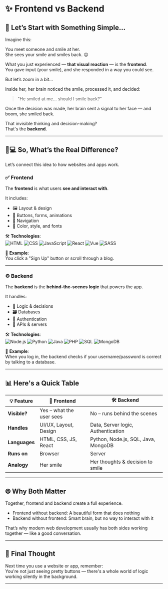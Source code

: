 # ✨ Frontend vs Backend 

## 👋 Let’s Start with Something Simple...

Imagine this:

You meet someone and smile at her.  
She sees your smile and smiles back. 😊

What you just experienced — **that visual reaction** — is the **frontend**.  
You gave input (your smile), and she responded in a way you could see.

But let’s zoom in a bit...

Inside her, her brain noticed the smile, processed it, and decided:  
> "He smiled at me... should I smile back?"  

Once the decision was made, her brain sent a signal to her face — and boom, she smiled back.

That invisible thinking and decision-making?  
That's the **backend**.

---

## 🧠💻 So, What’s the Real Difference?

Let’s connect this idea to how websites and apps work.

### ✅ Frontend

The **frontend** is what users **see and interact with**.

It includes:

- 🖼 Layout & design  
- 🔘 Buttons, forms, animations  
- 🧭 Navigation  
- 🎨 Color, style, and fonts

🛠️ **Technologies**:  
![HTML](https://img.shields.io/badge/HTML5-E34F26?logo=html5&logoColor=white)
![CSS](https://img.shields.io/badge/CSS3-1572B6?logo=css3&logoColor=white)
![JavaScript](https://img.shields.io/badge/JavaScript-F7DF1E?logo=javascript&logoColor=black)
![React](https://img.shields.io/badge/React-20232A?logo=react&logoColor=61DAFB)
![Vue](https://img.shields.io/badge/Vue.js-35495E?logo=vue.js&logoColor=4FC08D)
![SASS](https://img.shields.io/badge/Sass-CC6699?logo=sass&logoColor=white)

📱 **Example**:  
You click a "Sign Up" button or scroll through a blog.

---

### ⚙️ Backend

The **backend** is the **behind-the-scenes logic** that powers the app.

It handles:

- 🧠 Logic & decisions  
- 🗃️ Databases  
- 🔐 Authentication  
- 📡 APIs & servers

🛠️ **Technologies**:  
![Node.js](https://img.shields.io/badge/Node.js-339933?logo=node.js&logoColor=white)
![Python](https://img.shields.io/badge/Python-3776AB?logo=python&logoColor=white)
![Java](https://img.shields.io/badge/Java-007396?logo=java&logoColor=white)
![PHP](https://img.shields.io/badge/PHP-777BB4?logo=php&logoColor=white)
![SQL](https://img.shields.io/badge/SQL-4479A1?logo=mysql&logoColor=white)
![MongoDB](https://img.shields.io/badge/MongoDB-47A248?logo=mongodb&logoColor=white)

📡 **Example**:  
When you log in, the backend checks if your username/password is correct by talking to a database.

---

## 📊 Here's a Quick Table

| 💡 Feature     | 🎨 Frontend                           | 🛠️ Backend                              |
|----------------|---------------------------------------|------------------------------------------|
| **Visible?**    | Yes – what the user sees              | No – runs behind the scenes              |
| **Handles**     | UI/UX, Layout, Design                 | Data, Server logic, Authentication       |
| **Languages**   | HTML, CSS, JS, React                  | Python, Node.js, SQL, Java, MongoDB      |
| **Runs on**     | Browser                               | Server                                   |
| **Analogy**     | Her smile                             | Her thoughts & decision to smile         |

---

## 🌐 Why Both Matter

Together, frontend and backend create a full experience.

- Frontend without backend: A beautiful form that does nothing  
- Backend without frontend: Smart brain, but no way to interact with it

That’s why modern web development usually has both sides working together — like a good conversation.

---

## 🚀 Final Thought

Next time you use a website or app, remember:  
You're not just seeing pretty buttons — there's a whole world of logic working silently in the background.

---

